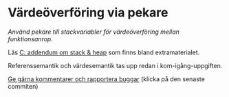 # Värdeöverföring via pekare

_Använd pekare till stackvariabler för värdeöverföring mellan funktionsanrop._

Läs [C: addendum om stack \& heap](https://github.com/IOOPM-UU/ioopm15/blob/master/extramaterial/C-addendum-om-stack-och-heap.pdf) som finns bland extramaterialet.

Referenssemantik och värdesemantik tas upp redan i kom-igång-uppgiften.

[Ge gärna kommentarer och rapportera buggar](https://github.com/IOOPM-UU/achievements/commits/master/M38.md) (klicka på den senaste commiten)
